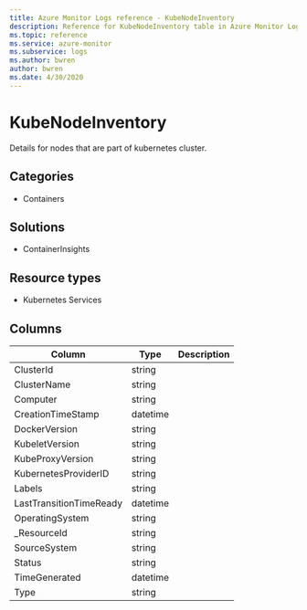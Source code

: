 ```yaml
---
title: Azure Monitor Logs reference - KubeNodeInventory
description: Reference for KubeNodeInventory table in Azure Monitor Logs.
ms.topic: reference
ms.service: azure-monitor
ms.subservice: logs
ms.author: bwren
author: bwren
ms.date: 4/30/2020
---
```


# KubeNodeInventory

 Details for nodes that are part of kubernetes cluster.

## Categories

- Containers
## Solutions

- ContainerInsights
## Resource types

- Kubernetes Services




## Columns

|Column|Type|Description|
|---|---|---|
|ClusterId|string||
|ClusterName|string||
|Computer|string||
|CreationTimeStamp|datetime||
|DockerVersion|string||
|KubeletVersion|string||
|KubeProxyVersion|string||
|KubernetesProviderID|string||
|Labels|string||
|LastTransitionTimeReady|datetime||
|OperatingSystem|string||
|_ResourceId|string||
|SourceSystem|string||
|Status|string||
|TimeGenerated|datetime||
|Type|string||
